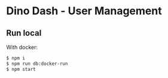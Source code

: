 # Dino Dash - User Management

## Run local

With docker:

```bash
$ npm i
$ npm run db:docker-run
$ npm start
```
